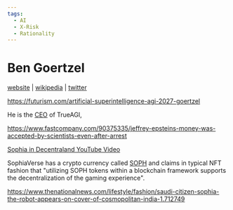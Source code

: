 ```yaml
---
tags:
  - AI
  - X-Risk
  - Rationality
---
```

# Ben Goertzel

[website](https://goertzel.org/) | [wikipedia](https://en.wikipedia.org/wiki/Ben_Goertzel) | [twitter](https://twitter.com/bengoertzel)

https://futurism.com/artificial-superintelligence-agi-2027-goertzel

He is the [CEO](https://trueagi.io/#aboutus) of TrueAGI,

https://www.fastcompany.com/90375335/jeffrey-epsteins-money-was-accepted-by-scientists-even-after-arrest

[Sophia in Decentraland YouTube Video](https://www.youtube.com/watch?v=-K3JEwNeqNI)

SophiaVerse has a crypto currency called [SOPH](https://www.sophiaverse.ai/token)  and claims in typical NFT fashion that "utilizing SOPH tokens within a blockchain framework supports the decentralization of the gaming experience".

https://www.thenationalnews.com/lifestyle/fashion/saudi-citizen-sophia-the-robot-appears-on-cover-of-cosmopolitan-india-1.712749
